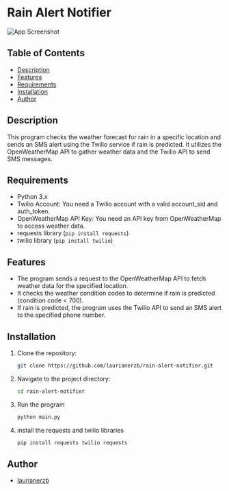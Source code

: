# Rain Alert Notifier

![App Screenshot]()

## Table of Contents

- [Description](#description)
- [Features](#features)
- [Requirements](#requirements)
- [Installation](#installation)
- [Author](#author)

## Description
This program checks the weather forecast for rain in a specific location and sends an 
SMS alert using the Twilio service if rain is predicted. It utilizes the OpenWeatherMap 
API to gather weather data and the Twilio API to send SMS messages.

## Requirements
- Python 3.x
- Twilio Account: You need a Twilio account with a valid account_sid and auth_token.
- OpenWeatherMap API Key: You need an API key from OpenWeatherMap to access weather data.
- requests library (`pip install requests`)
- twilio library (`pip install twilio`)

## Features
- The program sends a request to the OpenWeatherMap API to fetch weather data for 
the specified location.
- It checks the weather condition codes to determine if rain is predicted (condition code < 700).
- If rain is predicted, the program uses the Twilio API to send an SMS alert to 
the specified phone number.

## Installation
1. Clone the repository:
   ```bash
   git clone https://github.com/laurianerzb/rain-alert-notifier.git
2. Navigate to the project directory:
   ```bash 
   cd rain-alert-notifier
3. Run the program
   ```bash
   python main.py
4. install the requests and twilio libraries
    ```bash
    pip install requests twilio requests

## Author
- [laurianerzb](https://github.com/laurianerzb)
